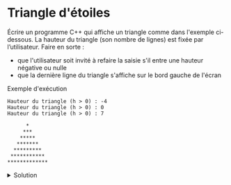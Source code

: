 # Triangle d'étoiles

Écrire un programme C++ qui affiche un triangle comme dans l'exemple ci-dessous.
La hauteur du triangle (son nombre de lignes) est fixée par l’utilisateur.
Faire en sorte :
- que l'utilisateur soit invité à refaire la saisie s'il entre une hauteur négative ou nulle
- que la dernière ligne du triangle s'affiche sur le bord gauche de l'écran

Exemple d'exécution

~~~
Hauteur du triangle (h > 0) : -4
Hauteur du triangle (h > 0) : 0
Hauteur du triangle (h > 0) : 7

      *      
     ***     
    *****    
   *******   
  *********  
 *********** 
*************
~~~


<details>
<summary>Solution</summary>

~~~cpp
#include <iostream>
using namespace std;

const char etoile = '*';
const char blanc = ' ';

int main() {

   int hauteur;
   do {
      cout << "Hauteur du triangle (h > 0) : ";
      cin >> hauteur;
   } while (hauteur <= 0);

   cout << endl;
   for (int ligne = 0; ligne < hauteur; ++ligne) {
      for (int i = 0; i < hauteur - ligne - 1; ++i)
         cout << blanc;
      for (int i = 0; i < 1 + 2 * ligne; ++i)
         cout << etoile;
      // la suite est optionnelle, mais logique si le caractère blanc est visible
      for (int i = 0; i < hauteur - ligne - 1; ++i)
         cout << blanc;
      cout << endl;
   }
}
~~~
</details>

